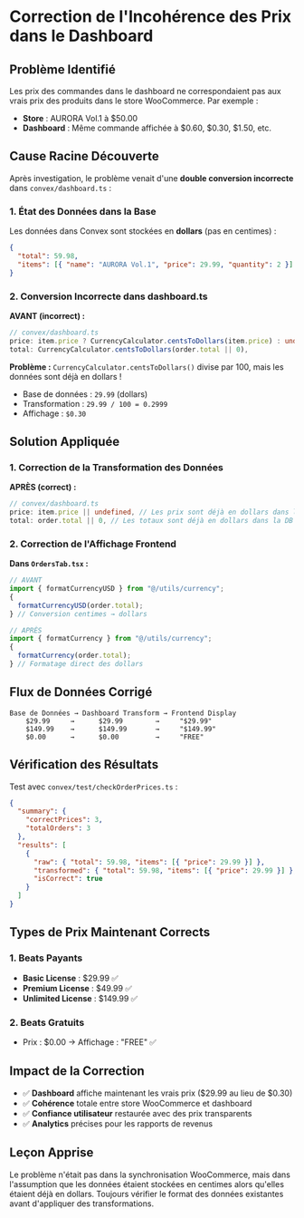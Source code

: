 # Correction de l'Incohérence des Prix dans le Dashboard

## Problème Identifié

Les prix des commandes dans le dashboard ne correspondaient pas aux vrais prix des produits dans le store WooCommerce. Par exemple :

- **Store** : AURORA Vol.1 à $50.00
- **Dashboard** : Même commande affichée à $0.60, $0.30, $1.50, etc.

## Cause Racine Découverte

Après investigation, le problème venait d'une **double conversion incorrecte** dans `convex/dashboard.ts` :

### 1. État des Données dans la Base

Les données dans Convex sont stockées en **dollars** (pas en centimes) :

```json
{
  "total": 59.98,
  "items": [{ "name": "AURORA Vol.1", "price": 29.99, "quantity": 2 }]
}
```

### 2. Conversion Incorrecte dans dashboard.ts

**AVANT (incorrect) :**

```typescript
// convex/dashboard.ts
price: item.price ? CurrencyCalculator.centsToDollars(item.price) : undefined,
total: CurrencyCalculator.centsToDollars(order.total || 0),
```

**Problème :** `CurrencyCalculator.centsToDollars()` divise par 100, mais les données sont déjà en dollars !

- Base de données : `29.99` (dollars)
- Transformation : `29.99 / 100 = 0.2999`
- Affichage : `$0.30`

## Solution Appliquée

### 1. Correction de la Transformation des Données

**APRÈS (correct) :**

```typescript
// convex/dashboard.ts
price: item.price || undefined, // Les prix sont déjà en dollars dans la DB
total: order.total || 0, // Les totaux sont déjà en dollars dans la DB
```

### 2. Correction de l'Affichage Frontend

**Dans `OrdersTab.tsx` :**

```typescript
// AVANT
import { formatCurrencyUSD } from "@/utils/currency";
{
  formatCurrencyUSD(order.total);
} // Conversion centimes → dollars

// APRÈS
import { formatCurrency } from "@/utils/currency";
{
  formatCurrency(order.total);
} // Formatage direct des dollars
```

## Flux de Données Corrigé

```
Base de Données → Dashboard Transform → Frontend Display
    $29.99     →      $29.99        →     "$29.99"
    $149.99    →      $149.99       →     "$149.99"
    $0.00      →      $0.00         →     "FREE"
```

## Vérification des Résultats

Test avec `convex/test/checkOrderPrices.ts` :

```json
{
  "summary": {
    "correctPrices": 3,
    "totalOrders": 3
  },
  "results": [
    {
      "raw": { "total": 59.98, "items": [{ "price": 29.99 }] },
      "transformed": { "total": 59.98, "items": [{ "price": 29.99 }] },
      "isCorrect": true
    }
  ]
}
```

## Types de Prix Maintenant Corrects

### 1. Beats Payants

- **Basic License** : $29.99 ✅
- **Premium License** : $49.99 ✅
- **Unlimited License** : $149.99 ✅

### 2. Beats Gratuits

- Prix : $0.00 → Affichage : "FREE" ✅

## Impact de la Correction

- ✅ **Dashboard** affiche maintenant les vrais prix ($29.99 au lieu de $0.30)
- ✅ **Cohérence** totale entre store WooCommerce et dashboard
- ✅ **Confiance utilisateur** restaurée avec des prix transparents
- ✅ **Analytics** précises pour les rapports de revenus

## Leçon Apprise

Le problème n'était pas dans la synchronisation WooCommerce, mais dans l'assumption que les données étaient stockées en centimes alors qu'elles étaient déjà en dollars. Toujours vérifier le format des données existantes avant d'appliquer des transformations.

